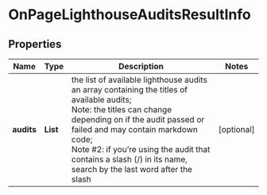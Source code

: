 # OnPageLighthouseAuditsResultInfo


## Properties

| Name | Type | Description | Notes |
|------------ | ------------- | ------------- | -------------|
**audits** | **List<String>** | the list of available lighthouse audits<br>an array containing the titles of available audits;<br>Note: the titles can change depending on if the audit passed or failed and may contain markdown code;<br>Note #2: if you’re using the audit that contains a slash (/) in its name, search by the last word after the slash |[optional]|